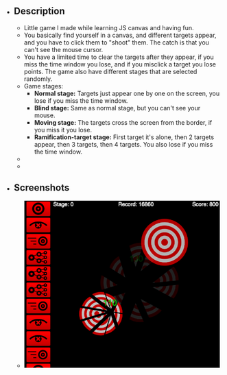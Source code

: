 - ## Description
	- Little game I made while learning JS canvas and having fun.
	- You basically find yourself in a canvas, and different targets appear, and you have to click them
	  to "shoot" them. The catch is that you can't see the mouse cursor.
	- You have a limited time to clear the targets after they appear, if you miss the time window you lose, and if you misclick a target you lose points. The game also have different stages that are selected randomly.
	- Game stages:
		- **Normal stage:** Targets just appear one by one on the screen, you lose if you miss the time window.
		- **Blind stage:** Same as normal stage, but you can't see your mouse.
		- **Moving stage:** The targets cross the screen from the border, if you miss it you lose.
		- **Ramification-target stage:** First target it's alone, then 2 targets appear, then 3 targets, then 4 targets. You also lose if you miss the time window.
	-
	-
- ## Screenshots
	- ![target-shooter.png](../assets/target-shooter_1678635699801_0.png)